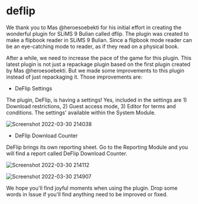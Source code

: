 # deflip

We thank you to Mas @heroesoebekti for his initial effort in creating the wonderful plugin for SLiMS 9 Bulian called dflip. The plugin was created to make a flipbook reader in SLiMS 9 Bulian. Since a flipbook mode reader can be an eye-catching mode to reader, as if they read on a physical book.

After a while, we need to increase the pace of the game for this plugin. This latest plugin is not just a repackage plugin based on the first plugin created by Mas @heroesoebekti. But we made some improvements to this plugin instead of just repackaging it. Those improvements are:

- DeFlip Settings

The plugin, DeFlip, is having a settings! Yes, included in the settings are 1) Download restrictions, 2) Guest access mode, 3) Editor for terms and conditions. The settings' available within the System Module.

![Screenshot 2022-03-30 214038](https://user-images.githubusercontent.com/125229/160862437-9a0cf3cf-d4d4-4546-b4a7-82a01c8405bc.jpg)

- DeFlip Download Counter

DeFlip brings its own reporting sheet. Go to the Reporting Module and you will find a report called DeFlip Download Counter.

![Screenshot 2022-03-30 214112](https://user-images.githubusercontent.com/125229/160863091-09c980f1-59a0-4837-8c67-2f805b45fa0b.jpg)

![Screenshot 2022-03-30 214907](https://user-images.githubusercontent.com/125229/160863647-c182ccc2-456c-4938-bcee-1ca7bd68d800.jpg)

We hope you'll find joyful moments when using the plugin. Drop some words in Issue if you'll find anything need to be improved or fixed.
